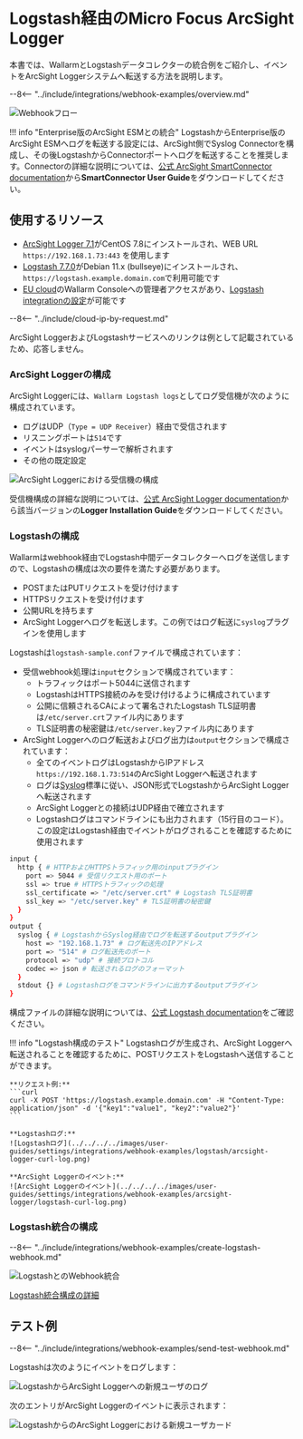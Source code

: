 # Logstash経由のMicro Focus ArcSight Logger

本書では、WallarmとLogstashデータコレクターの統合例をご紹介し、イベントをArcSight Loggerシステムへ転送する方法を説明します。

--8<-- "../include/integrations/webhook-examples/overview.md"

![Webhookフロー](../../../../images/user-guides/settings/integrations/webhook-examples/logstash/arcsight-logger-scheme.png)

!!! info "Enterprise版のArcSight ESMとの統合"
    LogstashからEnterprise版のArcSight ESMへログを転送する設定には、ArcSight側でSyslog Connectorを構成し、その後LogstashからConnectorポートへログを転送することを推奨します。Connectorの詳細な説明については、[公式 ArcSight SmartConnector documentation](https://community.microfocus.com/t5/ArcSight-Connectors/ct-p/ConnectorsDocs)から**SmartConnector User Guide**をダウンロードしてください。

## 使用するリソース

* [ArcSight Logger 7.1](#arcsight-logger-configuration)がCentOS 7.8にインストールされ、WEB URL `https://192.168.1.73:443` を使用します
* [Logstash 7.7.0](#logstash-configuration)がDebian 11.x (bullseye)にインストールされ、`https://logstash.example.domain.com`で利用可能です
* [EU cloud](https://my.wallarm.com)のWallarm Consoleへの管理者アクセスがあり、[Logstash integrationの設定](#configuration-of-logstash-integration)が可能です

--8<-- "../include/cloud-ip-by-request.md"

ArcSight LoggerおよびLogstashサービスへのリンクは例として記載されているため、応答しません。

### ArcSight Loggerの構成

ArcSight Loggerには、`Wallarm Logstash logs`としてログ受信機が次のように構成されています。

* ログはUDP（`Type = UDP Receiver`）経由で受信されます
* リスニングポートは`514`です
* イベントはsyslogパーサーで解析されます
* その他の既定設定

![ArcSight Loggerにおける受信機の構成](../../../../images/user-guides/settings/integrations/webhook-examples/arcsight-logger/logstash-setup.png)

受信機構成の詳細な説明については、[公式 ArcSight Logger documentation](https://community.microfocus.com/t5/Logger-Documentation/ct-p/LoggerDoc)から該当バージョンの**Logger Installation Guide**をダウンロードしてください。

### Logstashの構成

Wallarmはwebhook経由でLogstash中間データコレクターへログを送信しますので、Logstashの構成は次の要件を満たす必要があります。

* POSTまたはPUTリクエストを受け付けます
* HTTPSリクエストを受け付けます
* 公開URLを持ちます
* ArcSight Loggerへログを転送します。この例ではログ転送に`syslog`プラグインを使用します

Logstashは`logstash-sample.conf`ファイルで構成されています：

* 受信webhook処理は`input`セクションで構成されています：
    * トラフィックはポート5044に送信されます
    * LogstashはHTTPS接続のみを受け付けるように構成されています
    * 公開に信頼されるCAによって署名されたLogstash TLS証明書は`/etc/server.crt`ファイル内にあります
    * TLS証明書の秘密鍵は`/etc/server.key`ファイル内にあります
* ArcSight Loggerへのログ転送およびログ出力は`output`セクションで構成されています：
    * 全てのイベントログはLogstashからIPアドレス`https://192.168.1.73:514`のArcSight Loggerへ転送されます
    * ログは[Syslog](https://en.wikipedia.org/wiki/Syslog)標準に従い、JSON形式でLogstashからArcSight Loggerへ転送されます
    * ArcSight Loggerとの接続はUDP経由で確立されます
    * Logstashログはコマンドラインにも出力されます（15行目のコード）。この設定はLogstash経由でイベントがログされることを確認するために使用されます

```bash linenums="1"
input {
  http { # HTTPおよびHTTPSトラフィック用のinputプラグイン
    port => 5044 # 受信リクエスト用のポート
    ssl => true # HTTPSトラフィックの処理
    ssl_certificate => "/etc/server.crt" # Logstash TLS証明書
    ssl_key => "/etc/server.key" # TLS証明書の秘密鍵
  }
}
output {
  syslog { # LogstashからSyslog経由でログを転送するoutputプラグイン
    host => "192.168.1.73" # ログ転送先のIPアドレス
    port => "514" # ログ転送先のポート
    protocol => "udp" # 接続プロトコル
    codec => json # 転送されるログのフォーマット
  }
  stdout {} # Logstashログをコマンドラインに出力するoutputプラグイン
}
```

構成ファイルの詳細な説明については、[公式 Logstash documentation](https://www.elastic.co/guide/en/logstash/current/configuration-file-structure.html)をご確認ください。

!!! info "Logstash構成のテスト"
    Logstashログが生成され、ArcSight Loggerへ転送されることを確認するために、POSTリクエストをLogstashへ送信することができます。

    **リクエスト例:**
    ```curl
    curl -X POST 'https://logstash.example.domain.com' -H "Content-Type: application/json" -d '{"key1":"value1", "key2":"value2"}'
    ```

    **Logstashログ:**
    ![Logstashログ](../../../../images/user-guides/settings/integrations/webhook-examples/logstash/arcsight-logger-curl-log.png)

    **ArcSight Loggerのイベント:**
    ![ArcSight Loggerのイベント](../../../../images/user-guides/settings/integrations/webhook-examples/arcsight-logger/logstash-curl-log.png)

### Logstash統合の構成

--8<-- "../include/integrations/webhook-examples/create-logstash-webhook.md"

![LogstashとのWebhook統合](../../../../images/user-guides/settings/integrations/add-logstash-integration.png)

[Logstash統合構成の詳細](../logstash.md)

## テスト例

--8<-- "../include/integrations/webhook-examples/send-test-webhook.md"

Logstashは次のようにイベントをログします：

![LogstashからArcSight Loggerへの新規ユーザのログ](../../../../images/user-guides/settings/integrations/webhook-examples/logstash/arcsight-logger-user-log.png)

次のエントリがArcSight Loggerのイベントに表示されます：

![LogstashからのArcSight Loggerにおける新規ユーザカード](../../../../images/user-guides/settings/integrations/webhook-examples/arcsight-logger/logstash-user.png)